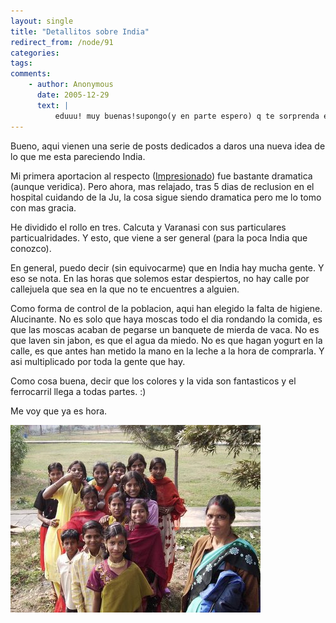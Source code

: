```yaml
---
layout: single
title: "Detallitos sobre India"
redirect_from: /node/91
categories:
tags: 
comments: 
    - author: Anonymous
      date: 2005-12-29
      text: |
          eduuu! muy buenas!supongo(y en parte espero) q te sorprenda este pequeño comentario...soy andrew(de tu grupo scout, recuerdas?) la verdad es q ya tenia ganas de q m dieran esta direccion para ver y leer tus andanzas x Asia. Te admiro, valoro y aprecio.Ya veo q lo estas saboreando todo al minimo detalle asi q no te voy a decir q disfrutes, ni aproveches, eso lo doy x descontado!solo decir q m han emocionado muchas cosas q he leido x aqui.cuidate, muchos besos  
---
```

Bueno, aqui vienen una serie de posts dedicados a daros una nueva idea de lo que me esta pareciendo India.  

Mi primera aportacion al respecto ([Impresionado](http://ciberligre.blogspot.com/2005/12/impresionado.html)) fue bastante dramatica (aunque veridica). Pero ahora, mas relajado, tras 5 dias de reclusion en el hospital cuidando de la Ju, la cosa sigue siendo dramatica pero me lo tomo con mas gracia.  

He dividido el rollo en tres. Calcuta y Varanasi con sus particulares particualridades. Y esto, que viene a ser general (para la poca India que conozco).  

En general, puedo decir (sin equivocarme) que en India hay mucha gente. Y eso se nota. En las horas que solemos estar despiertos, no hay calle por callejuela que sea en la que no te encuentres a alguien.  

Como forma de control de la poblacion, aqui han elegido la falta de higiene. Alucinante. No es solo que haya moscas todo el dia rondando la comida, es que las moscas acaban de pegarse un banquete de mierda de vaca. No es que laven sin jabon, es que el agua da miedo. No es que hagan yogurt en la calle, es que antes han metido la mano en la leche a la hora de comprarla. Y asi multiplicado por toda la gente que hay.  

Como cosa buena, decir que los colores y la vida son fantasticos y el ferrocarril llega a todas partes. :)  

Me voy que ya es hora.  

[![](/images/posts/2005-12-29-detallitos-sobre-india/8.jpg)](http://photos1.blogger.com/blogger/4149/854/1600/8.jpg)
